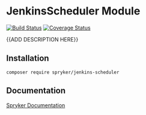 # JenkinsScheduler Module
[![Build Status](https://travis-ci.org/spryker/jenkins-scheduler.svg)](https://travis-ci.org/spryker/jenkins-scheduler)
[![Coverage Status](https://coveralls.io/repos/github/spryker/jenkins-scheduler/badge.svg)](https://coveralls.io/github/spryker/jenkins-scheduler)

{{ADD DESCRIPTION HERE}}

## Installation

```
composer require spryker/jenkins-scheduler
```

## Documentation

[Spryker Documentation](https://academy.spryker.com/developing_with_spryker/module_guide/modules.html)
